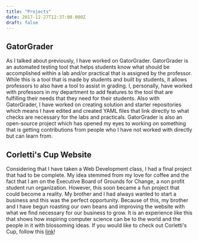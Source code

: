 ```yaml
---
title: "Projects"
date: 2017-12-27T12:37:00.000Z
draft: false
---
```


## GatorGrader

As I talked about previously, I have worked on GatorGrader. GatorGrader is an
automated testing tool that helps students know what should be accomplished
within a lab and/or practical that is assigned by the professor. While this is
a tool that is made by students and built by students, it allows professors
to also have a tool to assist in grading. I, personally, have worked with professors
in my department to add features to the tool that are fulfilling their needs
that they need for their students. Also with GatorGrader, I have worked on creating
solution and starter repositories which means I have edited and created YAML files
that link directly to what checks are necessary for the labs and practicals.
GatorGrader is also an open-source project which has opened my eyes to working on
something that is getting contributions from people who I have not worked with
directly but can learn from.

## Corletti's Cup Website

Considering that I have taken a Web Development class, I had a final project that
had to be complete. My idea stemmed from my love for coffee and the fact that I
am on the Executive Board of Grounds for Change, a non profit student run organization.
However, this soon became a fun project that could become a reality. My brother
and I had always wanted to start a business and this was the perfect opportunity.
Because of this, my brother and I have begun roasting our own beans and improving
the website with what we find necessary for our business to grow. It is an experience
like this that shows how inspiring computer science can be to the world and the
people in it with blossoming ideas. If you would like to check out Corletti's Cup,
follow this [link](https://corletticup.netlify.com)!
